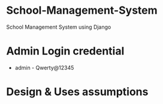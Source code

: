 # School-Management-System
School Management System using Django

# Admin Login credential
 * admin - Qwerty@12345

# Design & Uses assumptions
